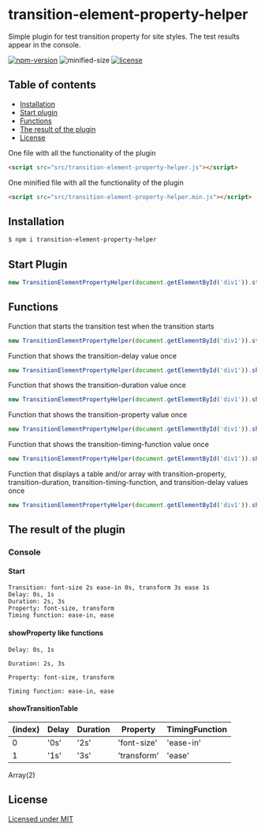 # transition-element-property-helper
Simple plugin for test transition property for site styles. The test results appear in the console.

[![npm-version](https://img.shields.io/npm/v/transition-element-property-helper)](https://www.npmjs.com/package/transition-element-property-helper)
![minified-size](https://img.shields.io/bundlephobia/min/transition-element-property-helper)
[![license](https://img.shields.io/npm/l/transition-element-property-helper)](https://github.com/AntonPluginsCreator/transition-element-property-helper/blob/main/LICENSE)

## Table of contents
- [Installation](#installation)
- [Start plugin](#start-plugin)
- [Functions](#functions)
- [The result of the plugin](#result-plugin)
- [License](#license)



One file with all the functionality of the plugin
```html
<script src="src/transition-element-property-helper.js"></script>
```

One minified file with all the functionality of the plugin
```html
<script src="src/transition-element-property-helper.min.js"></script>
```
<div id='installation'></div>

## Installation

```bash
$ npm i transition-element-property-helper
```

<div id='start-plugin'></div>

## Start Plugin

```javascript
new TransitionElementPropertyHelper(document.getElementById('div1')).start();
```
<div id='functions'></div>

## Functions

Function that starts the transition test when the transition starts

```javascript
new TransitionElementPropertyHelper(document.getElementById('div1')).start();
```

Function that shows the transition-delay value once

```javascript
new TransitionElementPropertyHelper(document.getElementById('div1')).showDelay();
```

Function that shows the transition-duration value once

```javascript
new TransitionElementPropertyHelper(document.getElementById('div1')).showDuration();
```

Function that shows the transition-property value once

```javascript
new TransitionElementPropertyHelper(document.getElementById('div1')).showProperty();
```


Function that shows the transition-timing-function value once

```javascript
new TransitionElementPropertyHelper(document.getElementById('div1')).showTimingFunction();
```

Function that displays a table and/or array with transition-property,
transition-duration, transition-timing-function, and transition-delay values once

```javascript
new TransitionElementPropertyHelper(document.getElementById('div1')).showTransitionTable();
```
<div id='result-plugin'></div>

## The result of the plugin
### Console

#### Start
```
Transition: font-size 2s ease-in 0s, transform 3s ease 1s
Delay: 0s, 1s
Duration: 2s, 3s
Property: font-size, transform
Timing function: ease-in, ease
```

#### showProperty like functions

```
Delay: 0s, 1s
```
```
Duration: 2s, 3s
```
```
Property: font-size, transform
```
```
Timing function: ease-in, ease
```

#### showTransitionTable
| (index) | Delay | Duration | Property | TimingFunction |
| ------ | ------ | ------ | ------ | ------ |
| 0   |'0s'|'2s'|'font-size'|'ease-in'|
| 1   |'1s' |'3s'|'transform'|'ease'|

Array(2)

<div id='license'></div>

## License
[Licensed under MIT](https://github.com/AntonPluginsCreator/transition-element-property-helper/blob/main/LICENSE)
